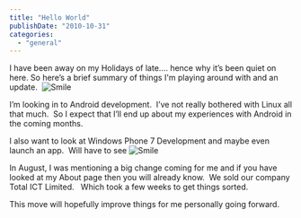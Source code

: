 ```yaml
---
title: "Hello World"
publishDate: "2010-10-31"
categories: 
  - "general"
---
```


I have been away on my Holidays of late…. hence why it’s been quiet on here. So here’s a brief summary of things I'm playing around with and an update.  ![Smile](https://ramberlinggeek.co.uk/wp-content/uploads/2010/10/wlEmoticon-smile.png)

I’m looking in to Android development.  I’ve not really bothered with Linux all that much.  So I expect that I’ll end up about my experiences with Android in the coming months.

I also want to look at Windows Phone 7 Development and maybe even launch an app.  Will have to see ![Smile](https://ramberlinggeek.co.uk/wp-content/uploads/2010/10/wlEmoticon-smile.png)

In August, I was mentioning a big change coming for me and if you have looked at my About page then you will already know.  We sold our company Total ICT Limited.   Which took a few weeks to get things sorted. 

This move will hopefully improve things for me personally going forward.
